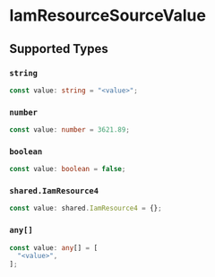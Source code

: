 # IamResourceSourceValue


## Supported Types

### `string`

```typescript
const value: string = "<value>";
```

### `number`

```typescript
const value: number = 3621.89;
```

### `boolean`

```typescript
const value: boolean = false;
```

### `shared.IamResource4`

```typescript
const value: shared.IamResource4 = {};
```

### `any[]`

```typescript
const value: any[] = [
  "<value>",
];
```


